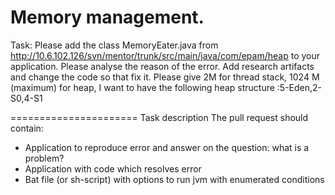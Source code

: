 Memory management.
======================
Task:
Please add the class MemoryEater.java from http://10.6.102.126/svn/mentor/trunk/src/main/java/com/epam/heap to your application. Please analyse the reason of the error. Add research artifacts and change the code so that fix it. 
Please give 2M for thread stack, 1024 M (maximum) for heap, I want to have the following heap structure :5-Eden,2-S0,4-S1

======================
Task description
The pull request should contain:
  - Application to reproduce error and answer on the question: what is a problem?
  - Application with code which resolves error
  - Bat file (or sh-script) with options to run jvm with enumerated conditions
